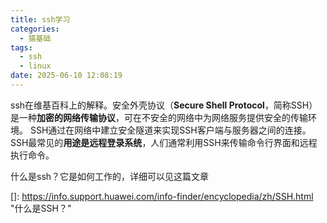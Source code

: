 ```yaml
---
title: ssh学习
categories:
  - 猿基础
tags:
  - ssh
  - linux
date: 2025-06-10 12:08:19
---
```


ssh在维基百科上的解释。安全外壳协议（**Secure Shell Protocol**，简称SSH）是一种**加密的网络传输协议**，可在不安全的网络中为网络服务提供安全的传输环境。 SSH通过在网络中建立安全隧道来实现SSH客户端与服务器之间的连接。 SSH最常见的**用途是远程登录系统**，人们通常利用SSH来传输命令行界面和远程执行命令。

什么是ssh？它是如何工作的，详细可以见这篇文章

[]: https://info.support.huawei.com/info-finder/encyclopedia/zh/SSH.html	"什么是SSH？"



